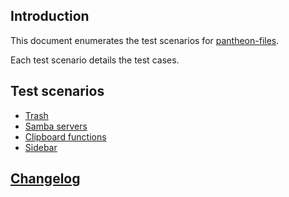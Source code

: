 ## Introduction 

This document enumerates the test scenarios for [pantheon-files](https://launchpad.net/pantheon-files).

Each test scenario details the test cases.

## Test scenarios 
  - [Trash](trash.md)
  - [Samba servers](samba-servers.md)
  - [Clipboard functions](copy-and-paste.md)   
  - [Sidebar](sidebar.md)     

  
## [Changelog](CHANGELOG.md) 

